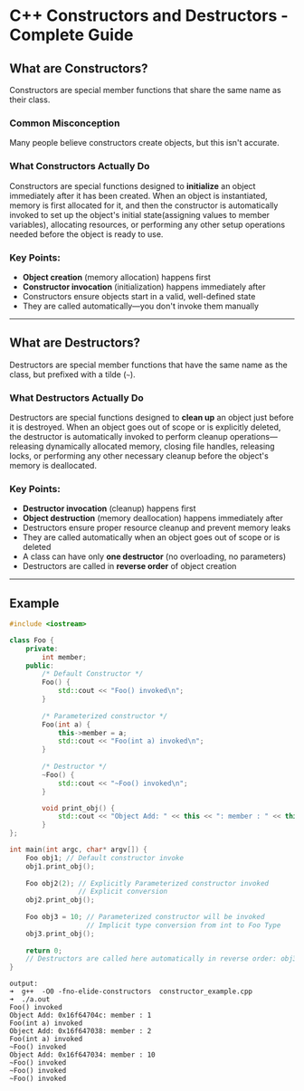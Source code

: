 # C++ Constructors and Destructors - Complete Guide

## What are Constructors?
Constructors are special member functions that share the same name as their class.

### Common Misconception
Many people believe constructors create objects, but this isn't accurate.

### What Constructors Actually Do
Constructors are special functions designed to **initialize** an object immediately after it has been created. 
When an object is instantiated, memory is first allocated for it, 
and then the constructor is automatically invoked to set up the object's initial state(assigning values to member variables), 
allocating resources, or performing any other setup operations needed before the object is ready to use.

### Key Points:
- **Object creation** (memory allocation) happens first
- **Constructor invocation** (initialization) happens immediately after
- Constructors ensure objects start in a valid, well-defined state
- They are called automatically—you don't invoke them manually

---

## What are Destructors?
Destructors are special member functions that have the same name as the class, but prefixed with a tilde (`~`).

### What Destructors Actually Do
Destructors are special functions designed to **clean up** an object just before it is destroyed. When an object goes out of scope or is explicitly deleted, the destructor is automatically invoked to perform cleanup operations—releasing dynamically allocated memory, closing file handles, releasing locks, or performing any other necessary cleanup before the object's memory is deallocated.

### Key Points:
- **Destructor invocation** (cleanup) happens first
- **Object destruction** (memory deallocation) happens immediately after
- Destructors ensure proper resource cleanup and prevent memory leaks
- They are called automatically when an object goes out of scope or is deleted
- A class can have only **one destructor** (no overloading, no parameters)
- Destructors are called in **reverse order** of object creation

---

## Example
```cpp
#include <iostream>

class Foo {
    private:
        int member;
    public:
        /* Default Constructor */
        Foo() { 
            std::cout << "Foo() invoked\n"; 
        }
        
        /* Parameterized constructor */
        Foo(int a) {
            this->member = a;
            std::cout << "Foo(int a) invoked\n";
        }
        
        /* Destructor */
        ~Foo() {
            std::cout << "~Foo() invoked\n";
        }

        void print_obj() {
            std::cout << "Object Add: " << this << ": member : " << this->member << std::endl;
        }
};

int main(int argc, char* argv[]) {
    Foo obj1; // Default constructor invoke
    obj1.print_obj();
    
    Foo obj2(2); // Explicitly Parameterized constructor invoked
                 // Explicit conversion
    obj2.print_obj();
    
    Foo obj3 = 10; // Parameterized constructor will be invoked 
                   // Implicit type conversion from int to Foo Type 
    obj3.print_obj();
    
    return 0;
    // Destructors are called here automatically in reverse order: obj3, obj2, obj1
}
```

```
output:
➜  g++  -O0 -fno-elide-constructors  constructor_example.cpp
➜  ./a.out       
Foo() invoked
Object Add: 0x16f64704c: member : 1
Foo(int a) invoked
Object Add: 0x16f647038: member : 2
Foo(int a) invoked
~Foo() invoked
Object Add: 0x16f647034: member : 10
~Foo() invoked
~Foo() invoked
~Foo() invoked
```
